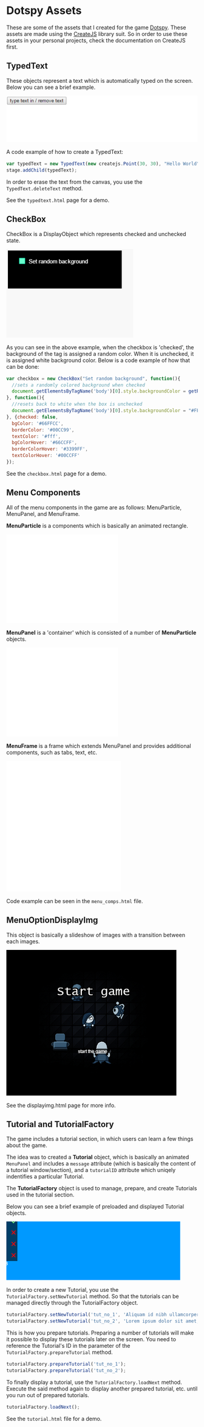 # Dotspy Assets
These are some of the assets that I created for the game [Dotspy](http://www.newgrounds.com/portal/view/655987). 
These assets are made using the [CreateJS](http://www.createjs.com/Home) library suit. 
So in order to use these assets in your personal projects, check the documentation on CreateJS first.  

TypedText
----

These objects represent a text which is automatically typed on the screen. Below you can see a brief example.

![](https://github.com/rpusec/dotspy_assets/blob/master/ds_assets_gifs/typedtexts.gif?raw=true)

A code example of how to create a TypedText:

```javascript
var typedText = new TypedText(new createjs.Point(30, 30), "Hello World", 30, "#fff", "Arial", 10, 250, 50);
stage.addChild(typedText);
```

In order to erase the text from the canvas, you use the `TypedText.deleteText` method. 

See the `typedtext.html` page for a demo. 

CheckBox
----

CheckBox is a DisplayObject which represents checked and unchecked state. 

![](https://github.com/rpusec/dotspy_assets/blob/master/ds_assets_gifs/checkbox.gif?raw=true)

As you can see in the above example, when the checkbox is 'checked', the background of the <body> tag is assigned a random color. When it is unchecked, it is assigned white background color. Below is a code example of how that can be done:

```javascript
var checkbox = new CheckBox("Set random background", function(){
  //sets a randomly colored background when checked
  document.getElementsByTagName('body')[0].style.backgroundColor = getRandColor(); 
}, function(){
  //resets back to white when the box is unchecked
  document.getElementsByTagName('body')[0].style.backgroundColor = "#FFF";
}, {checked: false,
  bgColor: '#66FFCC',
  borderColor: '#00CC99',
  textColor: '#fff',
  bgColorHover: '#66CCFF',
  borderColorHover: '#3399FF',
  textColorHover: '#00CCFF'
});
```

See the `checkbox.html` page for a demo. 

Menu Components
----

All of the menu components in the game are as follows: MenuParticle, MenuPanel, and MenuFrame. 

**MenuParticle** is a components which is basically an animated rectangle. 

![](https://github.com/rpusec/dotspy_assets/blob/master/ds_assets_gifs/mparticle.gif?raw=true)

**MenuPanel** is a 'container' which is consisted of a number of **MenuParticle** objects. 

![](https://github.com/rpusec/dotspy_assets/blob/master/ds_assets_gifs/mpanel.gif?raw=true)

**MenuFrame** is a frame which extends MenuPanel and provides additional components, such as tabs, text, etc.

![](https://github.com/rpusec/dotspy_assets/blob/master/ds_assets_gifs/mframe.gif?raw=true)

Code example can be seen in the `menu_comps.html` file. 

MenuOptionDisplayImg
----

This object is basically a slideshow of images with a transition between each images. 

![](https://github.com/rpusec/dotspy_assets/blob/master/ds_assets_gifs/displImage.gif?raw=true)

See the displayimg.html page for more info. 

Tutorial and TutorialFactory
----

The game includes a tutorial section, in which users can learn a few things about the game.  

The idea was to created a **Tutorial** object, which is basically an animated `MenuPanel` and includes a `message` attribute (which is basically the content of a tutorial window/section), and a `tutorialID` attribute which uniqely indentifies a particular Tutorial. 

The **TutorialFactory** object is used to manage, prepare, and create Tutorials used in the tutorial section. 

Below you can see a brief example of preloaded and displayed Tutorial objects. 

![](https://github.com/rpusec/dotspy_assets/blob/master/ds_assets_gifs/tutorials.gif?raw=true)

In order to create a new Tutorial, you use the `TutorialFactory.setNewTutorial` method. So that the tutorials can be managed directly through the TutorialFactory object. 

```javascript
tutorialFactory.setNewTutorial('tut_no_1', 'Aliquam id nibh ullamcorper, porttitor purus id, ornare urna. Nullam enim nibh, suscipit gravida tristique nec, tincidunt in orci.');
tutorialFactory.setNewTutorial('tut_no_2', 'Lorem ipsum dolor sit amet, consectetur adipiscing elit.');
```

This is how you prepare tutorials. Preparing a number of tutorials will make it possible to display these tutorials later on the screen. You need to reference the Tutorial's ID in the parameter of the `TutorialFactory.prepareTutorial` method.  

```javascript
tutorialFactory.prepareTutorial('tut_no_1');
tutorialFactory.prepareTutorial('tut_no_2');
```

To finally display a tutorial, use the `TutorialFactory.loadNext` method. Execute the said method again to display another prepared tutorial, etc. until you run out of prepared tutorials. 

```javascript
tutorialFactory.loadNext();
```

See the `tutorial.html` file for a demo. 
